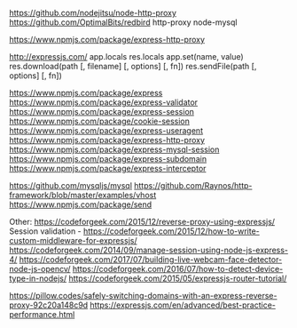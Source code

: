 https://github.com/nodejitsu/node-http-proxy
https://github.com/OptimalBits/redbird
http-proxy
node-mysql

https://www.npmjs.com/package/express-http-proxy

http://expressjs.com/
	app.locals
	res.locals
	app.set(name, value)
	res.download(path [, filename] [, options] [, fn])
	res.sendFile(path [, options] [, fn])
	
	
	
https://www.npmjs.com/package/express
https://www.npmjs.com/package/express-validator
https://www.npmjs.com/package/express-session
https://www.npmjs.com/package/cookie-session
https://www.npmjs.com/package/express-useragent
https://www.npmjs.com/package/express-http-proxy
https://www.npmjs.com/package/express-mysql-session
https://www.npmjs.com/package/express-subdomain
https://www.npmjs.com/package/express-interceptor

https://github.com/mysqljs/mysql
https://github.com/Raynos/http-framework/blob/master/examples/vhost
https://www.npmjs.com/package/send





Other:
https://codeforgeek.com/2015/12/reverse-proxy-using-expressjs/
Session validation - 
	https://codeforgeek.com/2015/12/how-to-write-custom-middleware-for-expressjs/
	https://codeforgeek.com/2014/09/manage-session-using-node-js-express-4/
https://codeforgeek.com/2017/07/building-live-webcam-face-detector-node-js-opencv/
https://codeforgeek.com/2016/07/how-to-detect-device-type-in-nodejs/
https://codeforgeek.com/2015/05/expressjs-router-tutorial/

https://pillow.codes/safely-switching-domains-with-an-express-reverse-proxy-92c20a148c9d
https://expressjs.com/en/advanced/best-practice-performance.html

